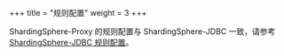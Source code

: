 +++
title = "规则配置"
weight = 3
+++

ShardingSphere-Proxy 的规则配置与 ShardingSphere-JDBC 一致，请参考 [ShardingSphere-JDBC 规则配置](/cn/user-manual/shardingsphere-jdbc/yaml-config/rules/)。

